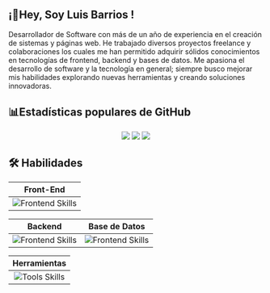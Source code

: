 ## ¡👋Hey, Soy Luis Barrios !
Desarrollador de Software con más de un año de experiencia en el creación de sistemas y páginas web. He trabajado diversos proyectos freelance y colaboraciones los cuales me han permitido adquirir sólidos conocimientos en tecnologías de frontend, backend y bases de datos.
Me apasiona el desarrollo de software y la tecnología en general; siempre busco mejorar mis habilidades explorando nuevas herramientas y creando soluciones innovadoras.

## 📊Estadísticas populares de GitHub 
<p align="center">
	<img src="https://streak-stats.demolab.com?user=OutziderDev&theme=codestackr&hide_border=true&locale=es"/>
	<img  src="https://github-readme-stats.vercel.app/api/top-langs/?username=OutziderDev&layout=compact&theme=dark&hide_border=true&locale=es"/>
	<img src="https://github-readme-stats.vercel.app/api?username=OutziderDev&show_icons=true&theme=vision-friendly-dark&locale=es&hide_border=true"/>
</p>

<!--<p align="center">
	<!--<img src="https://github-readme-activity-graph.vercel.app/graph?username=OutziderDev&theme=merko&locale=es&card_width=50" /> 
	<img src="https://github-readme-stats.vercel.app/api?username=OutziderDev&show_icons=true&theme=vision-friendly-dark&locale=es"/>
</p>-->


## 🛠️ Habilidades

| **Front-End** |
| :---: |
|<img src="https://skillicons.dev/icons?i=html,css,react,js,typescript,tailwind,bootstrap" alt="Frontend Skills" /> |

| Backend | Base de Datos|
| --- | ---|
|<img src="https://skillicons.dev/icons?i=nodejs,typescript" alt="Frontend Skills" />|<img src="https://skillicons.dev/icons?i=mongodb,mysql,postgres" alt="Frontend Skills" />|

**Herramientas** | 
:---: |  
|<img src="https://skillicons.dev/icons?i=git,github,pnpm,postman,figma,vscode,astro,vite" alt="Tools Skills" />|
